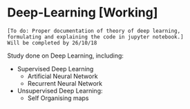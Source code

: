 # Deep-Learning [Working]
```
[To do: Proper documentation of theory of deep learning,
formulating and explaining the code in jupyter notebook.]
Will be completed by 26/10/18
```
Study done on Deep Learning, including:
  - Supervised Deep Learning
    - Artificial Neural Network
    - Recurrent Neural Network
  - Unsupervised Deep Learning:
    - Self Organising maps
 
